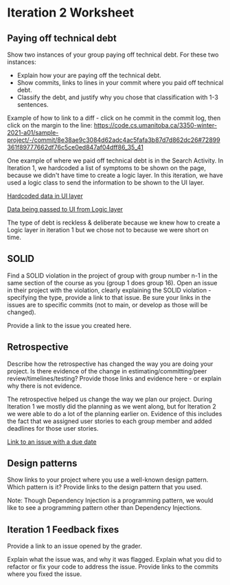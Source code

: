 # Iteration 2 Worksheet
## Paying off technical debt
Show two instances of your group paying off technical debt. For these two instances:

 - Explain how your are paying off the technical debt.
 - Show commits, links to lines in your commit where you paid off technical debt.
 - Classify the debt, and justify why you chose that classification with 1-3 sentences.

Example of how to link to a diff - click on he commit in the commit log, then click on the margin to the line: https://code.cs.umanitoba.ca/3350-winter-2021-a01/sample-project/-/commit/8e38ae9c3084d62adc4ac5fafa3b87d7d862dc26#72899361f89777662df76c5ce0ed847af04dff86_35_41


One example of where we paid off technical debt is in the Search Activity. In Iteration 1, we hardcoded a list of symptoms to be shown on the page, because we didn't have time to create a logic layer. In this iteration, we have used a logic class to send the information to be shown to the UI layer.

[Hardcoded data in UI layer](https://code.cs.umanitoba.ca/winter-2022-a01/group-1/personal_healthcare/-/blob/90488f9bfae4b7129e95010e333f5de10a525ae7/app/app/src/main/java/ca/umanitoba/personalhealthcare/presentation/SearchActivity.java#L31)

[Data being passed to UI from Logic layer](https://code.cs.umanitoba.ca/winter-2022-a01/group-1/personal_healthcare/-/blob/557089b8ca8ecfb744feb36e9a2c0dc9de6a3f97/app/app/src/main/java/ca/umanitoba/personalhealthcare/presentation/SearchActivity.java#L47)

The type of debt is reckless & deliberate because we knew how to create a Logic layer in iteration 1 but we chose not to because we were short on time. 

## SOLID
Find a SOLID violation in the project of group with group number n-1 in the same section of the course as you (group 1 does group 16). Open an issue in their project with the violation, clearly explaining the SOLID violation - specifying the type, provide a link to that issue. Be sure your links in the issues are to specific commits (not to main, or develop as those will be changed).

Provide a link to the issue you created here.

## Retrospective
Describe how the retrospective has changed the way you are doing your project. Is there evidence of the change in estimating/committing/peer review/timelines/testing? Provide those links and evidence here - or explain why there is not evidence.


The retrospective helped us change the way we plan our project. During Iteration 1 we mostly did the planning as we went along, but for Iteration 2 we were able to do a lot of the planning earlier on. Evidence of this includes the fact that we assigned user stories to each group member and added deadlines for those user stories.

[Link to an issue with a due date](https://code.cs.umanitoba.ca/winter-2022-a01/group-1/personal_healthcare/-/issues/14)


## Design patterns
Show links to your project where you use a well-known design pattern. Which pattern is it? Provide links to the design pattern that you used.

Note: Though Dependency Injection is a programming pattern, we would like to see a programming pattern other than Dependency Injections.

## Iteration 1 Feedback fixes
Provide a link to an issue opened by the grader.

Explain what the issue was, and why it was flagged. Explain what you did to refactor or fix your code to address the issue. Provide links to the commits where you fixed the issue.
